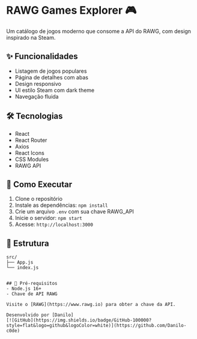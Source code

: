 
# RAWG Games Explorer 🎮

Um catálogo de jogos moderno que consome a API do RAWG, com design inspirado na Steam.

## ✨ Funcionalidades
- Listagem de jogos populares
- Página de detalhes com abas
- Design responsivo
- UI estilo Steam com dark theme
- Navegação fluida

## 🛠 Tecnologias
- React
- React Router
- Axios
- React Icons
- CSS Modules
- RAWG API

## 🚀 Como Executar
1. Clone o repositório
2. Instale as dependências: `npm install`
3. Crie um arquivo `.env` com sua chave RAWG_API
4. Inicie o servidor: `npm start`
5. Acesse: `http://localhost:3000`

## 📂 Estrutura

```
src/
├── App.js
└── index.js


## 📌 Pré-requisitos
- Node.js 16+
- Chave de API RAWG

Visite o [RAWG](https://www.rawg.io) para obter a chave da API.

Desenvolvido por [Danilo]  
[![GitHub](https://img.shields.io/badge/GitHub-100000?style=flat&logo=github&logoColor=white)](https://github.com/Danilo-c0de)
